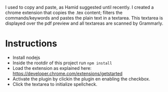 I used to copy and paste, as Hamid suggested until recently. I created a chrome extension that copies the .tex content; filters the commands/keywords and pastes the plain text in a textarea. This textarea is displayed over the pdf preview and all textareas are scanned by Grammarly.


# Instructions

  - Install nodejs
  - Inside the rootdir of this project run `npm install`
  - Load the extension as explained here: https://developer.chrome.com/extensions/getstarted
  - Activate the plugin by clickin the plugin en enabling the checkbox.
  - Click the textarea to initialize spellcheck.
